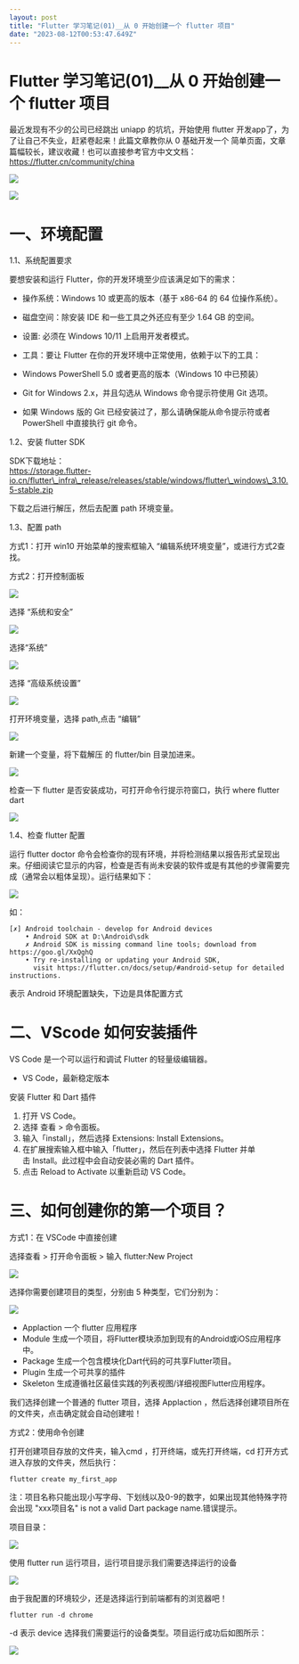 ```yaml
---
layout: post
title: "Flutter 学习笔记(01)__从 0 开始创建一个 flutter 项目"
date: "2023-08-12T00:53:47.649Z"
---
```

Flutter 学习笔记(01)\_\_从 0 开始创建一个 flutter 项目
=========================================

最近发现有不少的公司已经跳出 uniapp 的坑坑，开始使用 flutter 开发app了，为了让自己不失业，赶紧卷起来！此篇文章教你从 0 基础开发一个 简单页面，文章篇幅较长，建议收藏！也可以直接参考官方中文文档：  
https://flutter.cn/community/china

![](https://p3-sign.toutiaoimg.com/tos-cn-i-qvj2lq49k0/5284e37c85514bc48335eb3f7aaae1f2~noop.image?_iz=58558&from=article.pc_detail&x-expires=1692344898&x-signature=xoYlVFDO%2FkAI3XwPK6pTUhqmlVM%3D)

![](https://img2023.cnblogs.com/blog/2439876/202308/2439876-20230811154933860-102631923.png)

一、环境配置
======

1.1、系统配置要求

要想安装和运行 Flutter，你的开发环境至少应该满足如下的需求：

*   操作系统：Windows 10 或更高的版本（基于 x86-64 的 64 位操作系统）。
*   磁盘空间：除安装 IDE 和一些工具之外还应有至少 1.64 GB 的空间。
*   设置: 必须在 Windows 10/11 上启用开发者模式。
*   工具：要让 Flutter 在你的开发环境中正常使用，依赖于以下的工具：

*   Windows PowerShell 5.0 或者更高的版本（Windows 10 中已预装）
*   Git for Windows 2.x，并且勾选从 Windows 命令提示符使用 Git 选项。
*   如果 Windows 版的 Git 已经安装过了，那么请确保能从命令提示符或者 PowerShell 中直接执行 git 命令。

1.2、安装 flutter SDK

SDK下载地址：  
https://storage.flutter-io.cn/flutter\_infra\_release/releases/stable/windows/flutter\_windows\_3.10.5-stable.zip

下载之后进行解压，然后去配置 path 环境变量。

1.3、配置 path

方式1：打开 win10 开始菜单的搜索框输入 “编辑系统环境变量”，或进行方式2查找。

方式2：打开控制面板

![](https://p3-sign.toutiaoimg.com/tos-cn-i-qvj2lq49k0/e00c10a706c44b41bb69e3f0f5af89f8~noop.image?_iz=58558&from=article.pc_detail&x-expires=1692344898&x-signature=KVGbDmUp0kn5IQ2qr7%2FF2F3mu98%3D)

选择 “系统和安全”

![](https://p6-sign.toutiaoimg.com/tos-cn-i-qvj2lq49k0/84717bc35ea744a98c6903fff0a8330f~noop.image?_iz=58558&from=article.pc_detail&x-expires=1692344898&x-signature=8oy2RFxtj6lf0EmdyKIGlJVrWR4%3D)

选择“系统”

![](https://p3-sign.toutiaoimg.com/tos-cn-i-qvj2lq49k0/6ff2b59318ac47919c1320ec960e342e~noop.image?_iz=58558&from=article.pc_detail&x-expires=1692344898&x-signature=TjJpNhaVpQV7kpl0MwFR%2FGbnvcg%3D)

选择 “高级系统设置”

![](https://p3-sign.toutiaoimg.com/tos-cn-i-qvj2lq49k0/fddf736d449e4bcb8875268be275dae7~noop.image?_iz=58558&from=article.pc_detail&x-expires=1692344898&x-signature=Gh85nLfe5OVm4FRKhXOsKeJe1XM%3D)

打开环境变量，选择 path,点击 “编辑”

![](https://p3-sign.toutiaoimg.com/tos-cn-i-qvj2lq49k0/6a1bb0bb71d74c8daaa02c1b36d1dc4d~noop.image?_iz=58558&from=article.pc_detail&x-expires=1692344898&x-signature=%2BUb1NBBPJd42wO6YRMnGoZKKQnI%3D)

新建一个变量，将下载解压 的 flutter/bin 目录加进来。

![](https://p3-sign.toutiaoimg.com/tos-cn-i-qvj2lq49k0/688b0ccb1eb54a77bedd56b2fd5f5c66~noop.image?_iz=58558&from=article.pc_detail&x-expires=1692344898&x-signature=yugNfG9RwDmNyrvt1g%2BMvlERtu8%3D)

检查一下 flutter 是否安装成功，可打开命令行提示符窗口，执行 where flutter dart

![](https://p3-sign.toutiaoimg.com/tos-cn-i-qvj2lq49k0/5b6aba09db2b4959b4634bef705632b4~noop.image?_iz=58558&from=article.pc_detail&x-expires=1692344898&x-signature=iIezIkjoeNnZilo0F9obP3300wA%3D)

1.4、检查 flutter 配置

运行 flutter doctor 命令会检查你的现有环境，并将检测结果以报告形式呈现出来。仔细阅读它显示的内容，检查是否有尚未安装的软件或是有其他的步骤需要完成（通常会以粗体呈现）。运行结果如下：

![](https://p3-sign.toutiaoimg.com/tos-cn-i-qvj2lq49k0/4890ddf9795142f1a51f07c0db4fc41d~noop.image?_iz=58558&from=article.pc_detail&x-expires=1692344898&x-signature=zIp8MQeG5QKKk60cwgvvxIFEg%2B8%3D)

如：

    [✗] Android toolchain - develop for Android devices
        • Android SDK at D:\Android\sdk
        ✗ Android SDK is missing command line tools; download from https://goo.gl/XxQghQ
        • Try re-installing or updating your Android SDK,
          visit https://flutter.cn/docs/setup/#android-setup for detailed instructions.

表示 Android 环境配置缺失，下边是具体配置方式

二、VScode 如何安装插件
===============

VS Code 是一个可以运行和调试 Flutter 的轻量级编辑器。

*   VS Code，最新稳定版本

安装 Flutter 和 Dart 插件

1.  打开 VS Code。
2.  选择 查看 > 命令面板。
3.  输入「install」，然后选择 Extensions: Install Extensions。
4.  在扩展搜索输入框中输入「flutter」，然后在列表中选择 Flutter 并单击 Install。此过程中会自动安装必需的 Dart 插件。
5.  点击 Reload to Activate 以重新启动 VS Code。

三、如何创建你的第一个项目？
==============

方式1：在 VSCode 中直接创建

选择查看 > 打开命令面板 > 输入 flutter:New Project

![](https://p3-sign.toutiaoimg.com/tos-cn-i-qvj2lq49k0/f504817d6e1f48d4a29620f867751746~noop.image?_iz=58558&from=article.pc_detail&x-expires=1692344898&x-signature=5cTFGi0LpOtEMpy03sJ1eo5T82M%3D)

选择你需要创建项目的类型，分别由 5 种类型，它们分别为：

![](https://p3-sign.toutiaoimg.com/tos-cn-i-qvj2lq49k0/9d00dbbff723426e8f9e31a2c37ce062~noop.image?_iz=58558&from=article.pc_detail&x-expires=1692344898&x-signature=z4nZv1lT3sQH9xEwXrqyztNG6FQ%3D)

*   Applaction 一个 flutter 应用程序
*   Module 生成一个项目，将Flutter模块添加到现有的Android或iOS应用程序中。
*   Package 生成一个包含模块化Dart代码的可共享Flutter项目。
*   Plugin 生成一个可共享的插件
*   Skeleton 生成遵循社区最佳实践的列表视图/详细视图Flutter应用程序。

我们选择创建一个普通的 flutter 项目，选择 Applaction ，然后选择创建项目所在的文件夹，点击确定就会自动创建啦！

方式2：使用命令创建

打开创建项目存放的文件夹，输入cmd ，打开终端，或先打开终端，cd 打开方式进入存放的文件夹，然后执行：

    flutter create my_first_app

注：项目名称只能出现小写字母、下划线以及0-9的数字，如果出现其他特殊字符会出现 "xxx项目名" is not a valid Dart package name.错误提示。

项目目录：

![](https://p3-sign.toutiaoimg.com/tos-cn-i-qvj2lq49k0/e0d3e35a53e245afa48d3493a619b4ac~noop.image?_iz=58558&from=article.pc_detail&x-expires=1692344898&x-signature=li6bo1vy9TDE7jQtny6LUv4Hebw%3D)

使用 flutter run 运行项目，运行项目提示我们需要选择运行的设备

![](https://p3-sign.toutiaoimg.com/tos-cn-i-qvj2lq49k0/9eef85bf57fc4d40ae54b21e2708a6b2~noop.image?_iz=58558&from=article.pc_detail&x-expires=1692344898&x-signature=yRR%2FLIOtfaHoJUKaMUtRkrx6EK0%3D)

由于我配置的环境较少，还是选择运行到前端都有的浏览器吧！

    flutter run -d chrome

\-d 表示 device 选择我们需要运行的设备类型。项目运行成功后如图所示：

![](https://p3-sign.toutiaoimg.com/tos-cn-i-qvj2lq49k0/c4e33a145289416697f5693660f5709d~noop.image?_iz=58558&from=article.pc_detail&x-expires=1692344898&x-signature=VMeWD8hOmevKKifYxeozZ5xJZHU%3D)